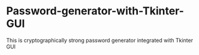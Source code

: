 # Password-generator-with-Tkinter-GUI

This is cryptographically strong password generator integrated with Tkinter GUI
